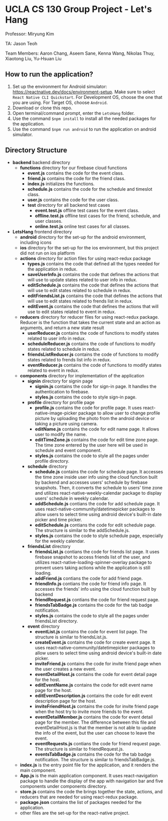 # UCLA CS 130 Group Project - Let's Hang
Professor: Miryung Kim

TA: Jason Teoh

Team Members: Aaron Chang, Aseem Sane, Kenna Wang, Nikolas Thuy, Xiaotong Liu, Yu-Hsuan Liu

## How to run the application?
1. Set up the environment for Android simulator: https://reactnative.dev/docs/environment-setup. Make sure to select `React Native CLI Quickstart`. For Development OS, choose the one that you are using. For Target OS, choose `Android`.
2. Download or clone this repo.
3. Open terminal/command prompt, enter the `LetsHang` folder.
4. Use the command `$npm install` to install all the needed packages for the application.
5. Use the command `$npm run android` to run the application on android simulator.

## Directory Structure
- **backend** backend directory
  - **functions** directory for our firebase cloud functions
    - **event.js** contains the code for the event class.
    - **friend.js** contains the code for the friend class.
    - **index.js** initializes the functions.
    - **schedule.js** contains the code for the schedule and timeslot class.
    - **user.js** contains the code for the user class.
    - **test** directory for all backend test cases
      - **event.test.js** offline test cases for the event class.
      - **offline.test.js** offline test cases for the friend, schedule, and user classes.
      - **online.test.js** online test cases for all classes.
- **LetsHang** frontend directory
  - **android** directory for the set-up for the android environment, including icons
  - **ios** directory for the set-up for the ios environment, but this project did not run on ios platform
  - **actions** directory for action files for using react-redux package
    - **types.js** contains the code that defined all the types needed for the application in redux.
    - **saveUserInfo.js** contains the code that defines the actions that will use to update states related to user info in redux.
    - **editSchedule.js** contains the code that defines the actions that will use to edit states related to schedule in redux.
    - **editFriendsList.js** contains the code that defines the actions that will use to edit states related to frends list in redux.
    - **editEvent.js** contains the code that defines the actions that will use to edit states related to event in redux.
  - **reducers** directory for reducer files for using react-redux package. Reducer is the function that takes the current state and an action as arguments, and return a new state result
    - **userReducer.js** contains the code of functions to modify states related to user info in redux.
    - **scheduleReducer.js** contains the code of functions to modify states related to schedule in redux.
    - **friendsListReducer.js** contains the code of functions to modify states related to frends list info in redux.
    - **eventReducer.js** contains the code of functions to modify states related to event in redux.
  - **components** directory for implementation of the application
    - **signin** directory for signin page
      - **signin.js** contains the code for sign-in page. It handles the authentication to firebase.
      - **styles.js** contains the code to style sign-in page.
    - **profile** directory for profile page
      - **profile.js** contains the code for profile page. It uses react-native-image-picker package to allow user to change profile picture by uploading the photo from the android device or taking a picture using camera. 
      - **editName.js** contains the code for edit name page. It allows user to modify the name.
      - **editTimeZone.js** contains the code for edit time zone page. The time zone entered by the user here will be used in schedule and event component.
      - **styles.js** contains the code to style all the pages under profile directory.
    - **schedule** directory
      - **schedule.js** contains the code for schedule page. It accesses the time zone inside user info using the cloud function built by backend and accesses users' schedule by firebase snapshots. Then, it converts the schedule to users' time zone and utilizes react-native-weekly-calendar package to display users' schedule in weekly calendar. 
      - **addSchedule.js** contians the code for add schedule page. It uses react-native-community/datetimepicker packages to allow users to select time using android device's built-in date picker and time picker.
      - **editSchedule.js** contians the code for edit schedule page. The structure is similar to the addSchedule.js.
      - **styles.js** contains the code to style schedule page, especially for the weekly calendar.
    - **friendsList** directory
      - **friendsList.js** contians the code for friends list page. It uses firebase snapshot to access friends list of the user, and utilizes react-native-loading-spinner-overlay package to prevent users taking actions while the application is still loading.
      - **addFriend.js** contians the code for add friend page.
      - **friendInfo.js** contians the code for friend info page. It accesses the friends' info using the cloud function built by backend
      - **friendRequest.js** contians the code for friend request page.
      - **friendsTabBadge.js** contains the code for the tab badge notification.
      - **styles.js** contains the code to style all the pages under friendsList directory.
    - **event** directory
      - **eventList.js** contains the code for event list page. The structure is similar to friendsList.js.
      - **createEvent.js** contains the code for create event page. It uses react-native-community/datetimepicker packages to allow users to select time using android device's built-in date picker.
      - **inviteFriend.js** contains the code for invite friend page when the user creates a new event.
      - **eventDetailHost.js** contains the code for event detail page for the host.
      - **editEventName.js** contains the code for edit event name page for the host.
      - **editEventDescription.js** contains the code for edit event description page for the host.
      - **inviteFriendHost.js** contains the code for invite friend page when the host try to invite more friends to the event.
      - **eventDetailMember.js** contains the code for event detail page for the member. The difference between this file and eventDetailHost.js is that the member is not able to update the info of the event, but the user can choose to leave the event.
      - **eventRequests.js** contians the code for friend request page. The structure is similar to friendRequest.js.
      - **eventsTabBadge.js** contains the code for the tab badge notification. The structure is similar to friendsTabBadge.js.
  - **index.js** is the entry point file for the application, and it renders the main <App> component.
  - **App.js** is the main application component. It uses react-navigation package to handle the display of the app with navigation bar and five components under components directory.
  - **store.js** contains the code the brings together the state, actions, and reducers that are needed for using react-redux package.
  - **package.json** contains the list of packages needed for the application.
  - other files are the set-up for the react-native project.
  

